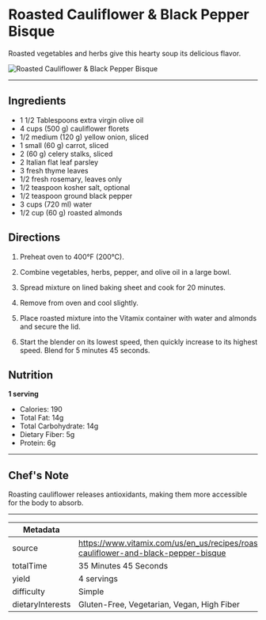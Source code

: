 # Roasted Cauliflower & Black Pepper Bisque

Roasted vegetables and herbs give this hearty soup its delicious flavor.

![Roasted Cauliflower & Black Pepper Bisque](https://www.vitamix.com/content/dam/vitamix/home/recipes/soups/RoastedCauliflowerandBlackPepperBisque.png)

---

## Ingredients

- 1 1/2 Tablespoons extra virgin olive oil
- 4 cups (500 g) cauliflower florets
- 1/2 medium (120 g) yellow onion, sliced
- 1 small (60 g) carrot, sliced
- 2 (60 g) celery stalks, sliced
- 2 Italian flat leaf parsley
- 3 fresh thyme leaves
- 1/2 fresh rosemary, leaves only
- 1/2 teaspoon kosher salt, optional
- 1/2 teaspoon ground black pepper
- 3 cups (720 ml) water
- 1/2 cup (60 g) roasted almonds

## Directions

1. Preheat oven to 400°F (200°C).

2. Combine vegetables, herbs, pepper, and olive oil in a large bowl.

3. Spread mixture on lined baking sheet and cook for 20 minutes.

4. Remove from oven and cool slightly.

5. Place roasted mixture into the Vitamix container with water and almonds and secure the lid.

6. Start the blender on its lowest speed, then quickly increase to its highest speed. Blend for 5 minutes 45 seconds.

## Nutrition

**1 serving**

- Calories: 190
- Total Fat: 14g
- Total Carbohydrate: 14g
- Dietary Fiber: 5g
- Protein: 6g

---

## Chef's Note

Roasting cauliflower releases antioxidants, making them more accessible for the body to absorb.

---

| Metadata |  |
| --- | --- |
| source | https://www.vitamix.com/us/en_us/recipes/roasted-cauliflower-and-black-pepper-bisque |
| totalTime | 35 Minutes 45 Seconds |
| yield | 4 servings |
| difficulty | Simple |
| dietaryInterests | Gluten-Free, Vegetarian, Vegan, High Fiber |
